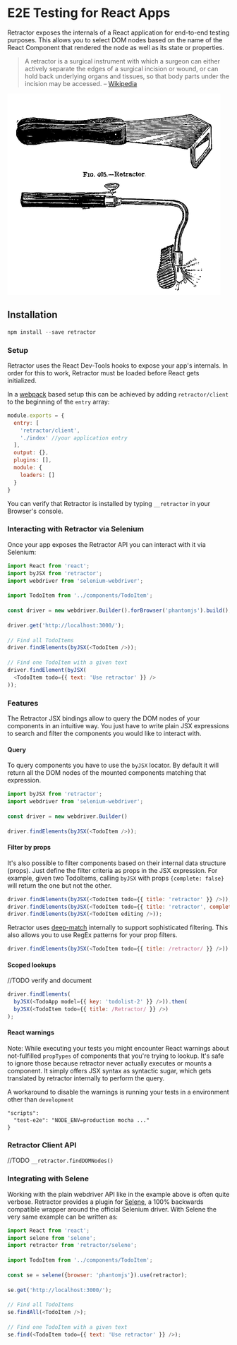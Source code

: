 # E2E Testing for React Apps

Retractor exposes the internals of a React application for end-to-end testing purposes. This allows you to select DOM nodes based on the name of the React Component that rendered the node as well as its state or properties.


> A retractor is a surgical instrument with which a surgeon can either actively separate the edges of a surgical incision or wound, or can hold back underlying organs and tissues, so that body parts under the incision may be accessed. – [Wikipedia][1]

![retractor](retractor.png)

## Installation

```javascript
npm install --save retractor
```

### Setup

Retractor uses the React Dev-Tools hooks to expose your app's internals. In order for this to work, Retractor must be loaded before React gets initialized.

In a [webpack][4] based setup this can be achieved by adding `retractor/client` to the beginning of the `entry` array:

```javascript
module.exports = {
  entry: [
    'retractor/client',
    './index' //your application entry
  ],
  output: {},
  plugins: [],
  module: {
    loaders: []
  }
}
```

You can verify that Retractor is installed by typing `__retractor` in your Browser's console.

### Interacting with Retractor via Selenium

Once your app exposes the Retractor API you can interact with it via Selenium:

```js
import React from 'react';
import byJSX from 'retractor';
import webdriver from 'selenium-webdriver';

import TodoItem from '../components/TodoItem';

const driver = new webdriver.Builder().forBrowser('phantomjs').build();

driver.get('http://localhost:3000/');

// Find all TodoItems
driver.findElements(byJSX(<TodoItem />));

// Find one TodoItem with a given text
driver.findElement(byJSX(
  <TodoItem todo={{ text: 'Use retractor' }} />
));
```

### Features

The Retractor JSX bindings allow to query the DOM nodes of your components in an intuitive way. You just have to write plain JSX expressions to search and filter the components you would like to interact with.

#### Query
To query components you have to use the `byJSX` locator.
By default it will return all the DOM nodes of the mounted components matching that expression.

```js
import byJSX from 'retractor';
import webdriver from 'selenium-webdriver';

const driver = new webdriver.Builder()

driver.findElements(byJSX(<TodoItem />));
```

#### Filter by props
It's also possible to filter components based on their internal data structure (props). Just define the filter criteria as props in the JSX expression. For example, given two TodoItems, calling `byJSX` with props `{complete: false}` will return the one but not the other.

```js
driver.findElements(byJSX(<TodoItem todo={{ title: 'retractor' }} />));
driver.findElements(byJSX(<TodoItem todo={{ title: 'retractor', completed: false }} />));
driver.findElements(byJSX(<TodoItem editing />));
```

Retractor uses [deep-match][5] internally to support sophisticated filtering. This also allows you to use RegEx patterns for your prop filters.

```js
driver.findElements(byJSX(<TodoItem todo={{ title: /retractor/ }} />))
```

#### Scoped lookups
//TODO verify and document
```js
driver.findElements(
  byJSX(<TodoApp model={{ key: 'todolist-2' }} />)).then(
  byJSX(<TodoItem todo={{ title: /Retractor/ }} />)
);
```

#### React warnings
Note: While executing your tests you might encounter React warnings about not-fulfilled `propTypes` of components that you're trying to lookup. It's safe to ignore those because retractor never actually executes or mounts a component. It simply offers JSX syntax as syntactic sugar, which gets translated by retractor internally to perform the query.

A workaround to disable the warnings is running your tests in a environment other than `development`

```
"scripts":
  "test-e2e": "NODE_ENV=production mocha ..."
}
```

### Retractor Client API
//TODO
`__retractor.findDOMNodes()`


### Integrating with Selene

Working with the plain webdriver API like in the example above is often quite verbose. Retractor provides a plugin for [Selene][3], a 100% backwards compatible wrapper around the official Selenium driver. With Selene the very same example can be written as:

```js
import React from 'react';
import selene from 'selene';
import retractor from 'retractor/selene';

import TodoItem from '../components/TodoItem';

const se = selene({browser: 'phantomjs'}).use(retractor);

se.get('http://localhost:3000/');

// Find all TodoItems
se.findAll(<TodoItem />);

// Find one TodoItem with a given text
se.find(<TodoItem todo={{ text: 'Use retractor' }} />);
```

[1]: https://en.wikipedia.org/wiki/Retractor_(medical)
[2]: https://github.com/SeleniumHQ/selenium
[3]: https://github.com/LiquidLabsGmbH/selene
[4]: https://github.com/webpack/webpack
[5]: https://github.com/fgnass/deep-match
